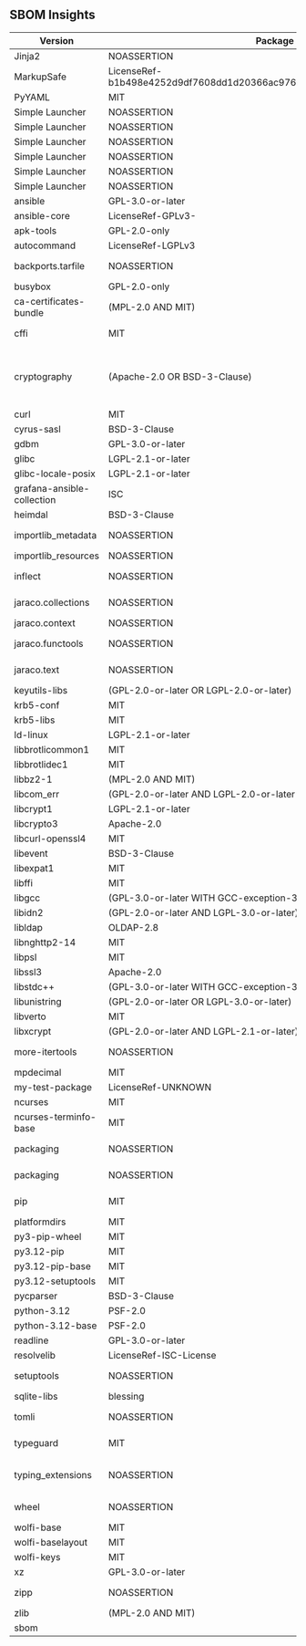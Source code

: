 ## SBOM Insights

| Version | Package Name | License | Source |
|---|---|---|---|
| Jinja2 | NOASSERTION | NOASSERTION | 3.1.4 |
| MarkupSafe | LicenseRef-b1b498e4252d9df7608dd1d20366ac9762cb408f6d400fb3410564e2c9c2a415 | NOASSERTION | 3.0.2 |
| PyYAML | MIT | Person: Kirill Simonov (xi@resolvent.net) | 6.0.2 |
| Simple Launcher | NOASSERTION | NOASSERTION | 1.1.0.14 |
| Simple Launcher | NOASSERTION | NOASSERTION | 1.1.0.14 |
| Simple Launcher | NOASSERTION | NOASSERTION | 1.1.0.14 |
| Simple Launcher | NOASSERTION | NOASSERTION | 1.1.0.14 |
| Simple Launcher | NOASSERTION | NOASSERTION | 1.1.0.14 |
| Simple Launcher | NOASSERTION | NOASSERTION | 1.1.0.14 |
| ansible | GPL-3.0-or-later | Person: Ansible, Inc. (info@ansible.com) | 10.5.0 |
| ansible-core | LicenseRef-GPLv3- | Person: Ansible, Inc. (info@ansible.com) | 2.17.5 |
| apk-tools | GPL-2.0-only | NOASSERTION | 2.14.4-r0 |
| autocommand | LicenseRef-LGPLv3 | Person: Nathan West | 2.2.2 |
| backports.tarfile | NOASSERTION | Person: \"Jason R. Coombs\" \u003cjaraco@jaraco.com\u003e | 1.2.0 |
| busybox | GPL-2.0-only | NOASSERTION | 1.37.0-r0 |
| ca-certificates-bundle | (MPL-2.0 AND MIT) | NOASSERTION | 20241010-r0 |
| cffi | MIT | Person: Armin Rigo, Maciej Fijalkowski (python-cffi@googlegroups.com) | 1.17.1 |
| cryptography | (Apache-2.0 OR BSD-3-Clause) | Person: The cryptography developers \u003ccryptography-dev@python.org\u003e (The Python Cryptographic Authority and individual contributors \u003ccryptography-dev@python.org\u003e) | 43.0.3 |
| curl | MIT | NOASSERTION | 8.10.1-r1 |
| cyrus-sasl | BSD-3-Clause | NOASSERTION | 2.1.28-r4 |
| gdbm | GPL-3.0-or-later | NOASSERTION | 1.24-r0 |
| glibc | LGPL-2.1-or-later | NOASSERTION | 2.40-r2 |
| glibc-locale-posix | LGPL-2.1-or-later | NOASSERTION | 2.40-r2 |
| grafana-ansible-collection | ISC | NOASSERTION | 2.1.4 |
| heimdal | BSD-3-Clause | NOASSERTION | 7.8.0-r6 |
| importlib_metadata | NOASSERTION | Person: \"Jason R. Coombs\" \u003cjaraco@jaraco.com\u003e | 8.0.0 |
| importlib_resources | NOASSERTION | Person: Barry Warsaw (barry@python.org) | 6.4.0 |
| inflect | NOASSERTION | Person: Paul Dyson \u003cpwdyson@yahoo.com\u003e | 7.3.1 |
| jaraco.collections | NOASSERTION | Person: \"Jason R. Coombs\" \u003cjaraco@jaraco.com\u003e | 5.1.0 |
| jaraco.context | NOASSERTION | Person: Jason R. Coombs (jaraco@jaraco.com) | 5.3.0 |
| jaraco.functools | NOASSERTION | Person: \"Jason R. Coombs\" \u003cjaraco@jaraco.com\u003e | 4.0.1 |
| jaraco.text | NOASSERTION | Person: \"Jason R. Coombs\" \u003cjaraco@jaraco.com\u003e | 3.12.1 |
| keyutils-libs | (GPL-2.0-or-later OR LGPL-2.0-or-later) | NOASSERTION | 1.6.3-r4 |
| krb5-conf | MIT | NOASSERTION | 1.0-r3 |
| krb5-libs | MIT | NOASSERTION | 1.21.3-r1 |
| ld-linux | LGPL-2.1-or-later | NOASSERTION | 2.40-r2 |
| libbrotlicommon1 | MIT | NOASSERTION | 1.1.0-r4 |
| libbrotlidec1 | MIT | NOASSERTION | 1.1.0-r4 |
| libbz2-1 | (MPL-2.0 AND MIT) | NOASSERTION | 1.0.8-r8 |
| libcom_err | (GPL-2.0-or-later AND LGPL-2.0-or-later AND BSD-3-Clause AND MIT) | NOASSERTION | 1.47.1-r0 |
| libcrypt1 | LGPL-2.1-or-later | NOASSERTION | 2.40-r2 |
| libcrypto3 | Apache-2.0 | NOASSERTION | 3.3.2-r2 |
| libcurl-openssl4 | MIT | NOASSERTION | 8.10.1-r1 |
| libevent | BSD-3-Clause | NOASSERTION | 2.1.12-r6 |
| libexpat1 | MIT | NOASSERTION | 2.6.3-r0 |
| libffi | MIT | NOASSERTION | 3.4.6-r5 |
| libgcc | (GPL-3.0-or-later WITH GCC-exception-3.1) | NOASSERTION | 14.2.0-r3 |
| libidn2 | (GPL-2.0-or-later AND LGPL-3.0-or-later) | NOASSERTION | 2.3.7-r2 |
| libldap | OLDAP-2.8 | NOASSERTION | 2.6.8-r5 |
| libnghttp2-14 | MIT | NOASSERTION | 1.63.0-r0 |
| libpsl | MIT | NOASSERTION | 0.21.5-r3 |
| libssl3 | Apache-2.0 | NOASSERTION | 3.3.2-r2 |
| libstdc++ | (GPL-3.0-or-later WITH GCC-exception-3.1) | NOASSERTION | 14.2.0-r3 |
| libunistring | (GPL-2.0-or-later OR LGPL-3.0-or-later) | NOASSERTION | 1.3-r0 |
| libverto | MIT | NOASSERTION | 0.3.2-r4 |
| libxcrypt | (GPL-2.0-or-later AND LGPL-2.1-or-later) | NOASSERTION | 4.4.36-r8 |
| more-itertools | NOASSERTION | Person: Erik Rose \u003cerikrose@grinchcentral.com\u003e | 10.3.0 |
| mpdecimal | MIT | NOASSERTION | 4.0.0-r2 |
| my-test-package | LicenseRef-UNKNOWN | Person: UNKNOWN (UNKNOWN) | 1.0 |
| ncurses | MIT | NOASSERTION | 6.5_p20241006-r3 |
| ncurses-terminfo-base | MIT | NOASSERTION | 6.5_p20241006-r3 |
| packaging | NOASSERTION | Person: Donald Stufft \u003cdonald@stufft.io\u003e | 24.1 |
| packaging | NOASSERTION | Person: Donald Stufft \u003cdonald@stufft.io\u003e | 24.1 |
| pip | MIT | Person: The pip developers \u003cdistutils-sig@python.org\u003e | 24.2 |
| platformdirs | MIT | NOASSERTION | 4.2.2 |
| py3-pip-wheel | MIT | NOASSERTION | 24.2-r4 |
| py3.12-pip | MIT | NOASSERTION | 24.2-r4 |
| py3.12-pip-base | MIT | NOASSERTION | 24.2-r4 |
| py3.12-setuptools | MIT | NOASSERTION | 75.1.0-r2 |
| pycparser | BSD-3-Clause | Person: Eli Bendersky (eliben@gmail.com) | 2.22 |
| python-3.12 | PSF-2.0 | NOASSERTION | 3.12.7-r0 |
| python-3.12-base | PSF-2.0 | NOASSERTION | 3.12.7-r0 |
| readline | GPL-3.0-or-later | NOASSERTION | 8.2.13-r0 |
| resolvelib | LicenseRef-ISC-License | Person: Tzu-ping Chung (uranusjr@gmail.com) | 1.0.1 |
| setuptools | NOASSERTION | Person: Python Packaging Authority \u003cdistutils-sig@python.org\u003e | 75.1.0.post20240925 |
| sqlite-libs | blessing | NOASSERTION | 3.46.1-r0 |
| tomli | NOASSERTION | Person: Taneli Hukkinen \u003chukkin@users.noreply.github.com\u003e | 2.0.1 |
| typeguard | MIT | Person: Alex Grönholm \u003calex.gronholm@nextday.fi\u003e | 4.3.0 |
| typing_extensions | NOASSERTION | Person: \"Guido van Rossum, Jukka Lehtosalo, Łukasz Langa, Michael Lee\" \u003clevkivskyi@gmail.com\u003e | 4.12.2 |
| wheel | NOASSERTION | Person: Daniel Holth \u003cdholth@fastmail.fm\u003e | 0.43.0 |
| wolfi-base | MIT | NOASSERTION | 1-r6 |
| wolfi-baselayout | MIT | NOASSERTION | 20230201-r15 |
| wolfi-keys | MIT | NOASSERTION | 1-r8 |
| xz | GPL-3.0-or-later | NOASSERTION | 5.6.3-r0 |
| zipp | NOASSERTION | Person: \"Jason R. Coombs\" \u003cjaraco@jaraco.com\u003e | 3.19.2 |
| zlib | (MPL-2.0 AND MIT) | NOASSERTION | 1.3.1-r4 |
| sbom |  | NOASSERTION |  |

